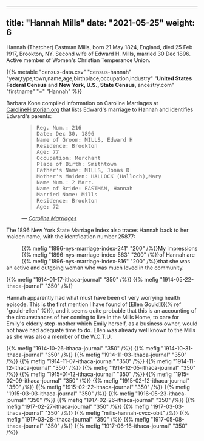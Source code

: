 
---
title: "Hannah Mills"
date: "2021-05-25"
weight: 6
---

Hannah (Thatcher) Eastman Mills, born 21 May 1824, England, died 25 Feb 1917, Brookton, NY. Second wife of Edward H. Mills, married 30 Dec 1896. Active member of Women's Christian Temperance Union.

<!--more-->

{{% metable "census-data.csv" "census-hannah" "year,type,town,name,age,birthplace,occupation,industry" "**United States Federal Census** and **New York, U.S., State Census**, ancestry.com" "firstname" "=" "Hannah" %}}

Barbara Kone compiled information on Caroline Marriages at [CarolineHistorian.org](http://carolinehistorian.org) that lists Edward's marriage to Hannah and identifies Edward's parents:

<figure>
<blockquote>
<pre>
Reg. Num.: 216 
Date: Dec 30, 1896 
Name of Groom: MILLS, Edward H 
Residence: Brookton 
Age: 77 
Occupation: Merchant 
Place of Birth: Smithtown
Father's Name: MILLS, Jonas D
Mother's Maiden: HALLOCK (Halloch),Mary
Name Num.: 2 Marr. 
Name of Bride: EASTMAN, Hannah 
Married Name: Mills 
Residence: Brookton 
Age: 72
</pre>
</blockquote>
<figcaption>
— <cite>
<a href="https://storage.googleapis.com/wzukusers/user-27930635/documents/5d5c4f9eb1e78I79rYeM/Caroline_marriages.pdf">Caroline Marriages</a>
</cite>
</figcaption>
</figure>

The 1896 New York State Marriage Index also traces Hannah back to her maiden name, with the identfication number 25877:

<figure class="clearfix">
<div style="float: left">
{{% mefig "1896-nys-marriage-index-241" "200" /%}}
</div>
<div style="float: left">
{{% mefig "1896-nys-marriage-index-563" "200" /%}}
</div>
<div style="float: left">
{{% mefig "1896-nys-marriage-index-816" "200" /%}}
</div>
</figure>

My impressions of Hannah are that she was an active and outgoing woman who was much loved in the community.

{{% mefig "1914-01-17-ithaca-journal" "350" /%}}
{{% mefig "1914-05-22-ithaca-journal" "350" /%}}

Hannah apparently had what must have been of very worrying health episode. This is the first mention I have found of [Ellen Gould]({{% ref "gould-ellen" %}}), and it seems quite probable that this is an accounting of the circumstances of her coming to live in the Mills Home, to care for Emily's elderly step-mother which Emily herself, as a business owner, would not have had adequate time to do. Ellen was already well known to the Mills as she was also a member of the W.C.T.U.

{{% mefig "1914-10-26-ithaca-journal" "350" /%}}
{{% mefig "1914-10-31-ithaca-journal" "350" /%}}
{{% mefig "1914-11-03-ithaca-journal" "350" /%}}
{{% mefig "1914-11-07-ithaca-journal" "350" /%}}
{{% mefig "1914-11-12-ithaca-journal" "350" /%}}
{{% mefig "1914-12-05-ithaca-journal" "350" /%}}
{{% mefig "1915-01-12-ithaca-journal" "350" /%}}
{{% mefig "1915-02-09-ithaca-journal" "350" /%}}
{{% mefig "1915-02-12-ithaca-journal" "350" /%}}
{{% mefig "1915-02-22-ithaca-journal" "350" /%}}
{{% mefig "1915-03-03-ithaca-journal" "350" /%}}
{{% mefig "1916-05-23-ithaca-journal" "350" /%}}
{{% mefig "1917-02-26-ithaca-journal" "350" /%}}
{{% mefig "1917-02-27-ithaca-journal" "350" /%}}
{{% mefig "1917-03-03-ithaca-journal" "350" /%}}
{{% mefig "mills-hannah-cvcc-obit" /%}}
{{% mefig "1917-03-28-ithaca-journal" "350" /%}}
{{% mefig "1917-05-08-ithaca-journal" "350" /%}}
{{% mefig "1917-06-16-ithaca-journal" "350" /%}}
